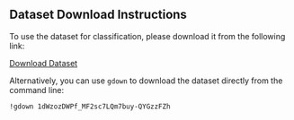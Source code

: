 ## Dataset Download Instructions

To use the dataset for classification, please download it from the following link:

[Download Dataset](https://drive.google.com/file/d/1dWzozDWPf_MF2sc7LQm7buy-QYGzzFZh/view?usp=sharing)

Alternatively, you can use `gdown` to download the dataset directly from the command line:

```bash
!gdown 1dWzozDWPf_MF2sc7LQm7buy-QYGzzFZh
```